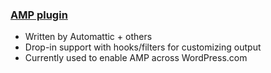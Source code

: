 ### [AMP plugin](https://wordpress.org/plugins/amp/)

* Written by Automattic + others <!-- .element: class="fragment" -->
* Drop-in support with hooks/filters for customizing output <!-- .element: class="fragment" -->
* Currently used to enable AMP across WordPress.com <!-- .element: class="fragment" -->
